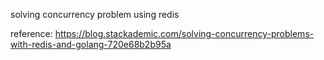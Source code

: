 solving concurrency problem using redis

reference:
https://blog.stackademic.com/solving-concurrency-problems-with-redis-and-golang-720e68b2b95a
